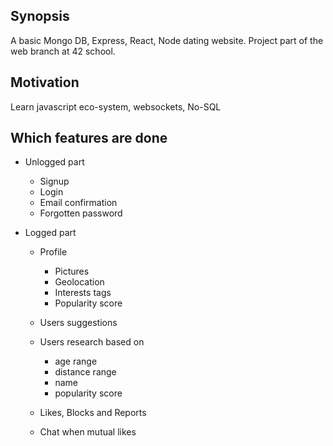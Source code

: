 ## Synopsis

A basic Mongo DB, Express, React, Node dating website. Project part of the web branch at 42 school.

## Motivation

Learn javascript eco-system, websockets, No-SQL

## Which features are done

* Unlogged part
  * Signup
  * Login
  * Email confirmation
  * Forgotten password

* Logged part
  * Profile
    * Pictures
    * Geolocation
    * Interests tags
    * Popularity score

  * Users suggestions
  * Users research based on
    * age range
    * distance range
    * name
    * popularity score
  * Likes, Blocks and Reports
  * Chat when mutual likes
